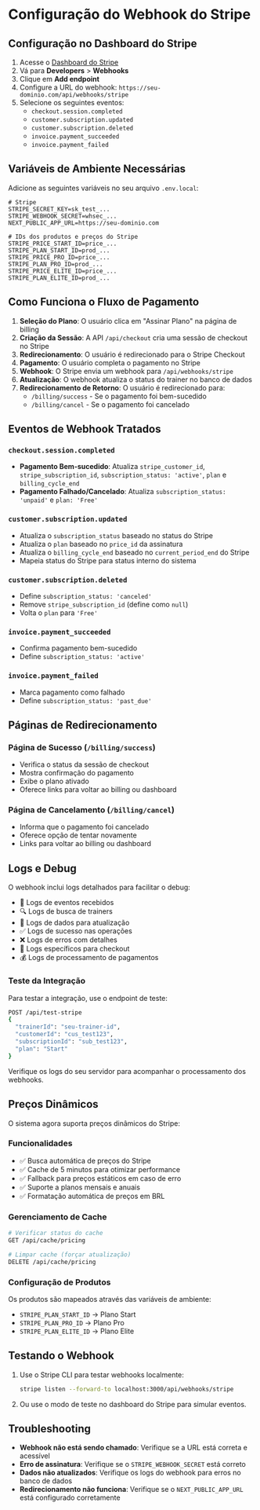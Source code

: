 # Configuração do Webhook do Stripe

## Configuração no Dashboard do Stripe

1. Acesse o [Dashboard do Stripe](https://dashboard.stripe.com)
2. Vá para **Developers** > **Webhooks**
3. Clique em **Add endpoint**
4. Configure a URL do webhook: `https://seu-dominio.com/api/webhooks/stripe`
5. Selecione os seguintes eventos:
   - `checkout.session.completed`
   - `customer.subscription.updated`
   - `customer.subscription.deleted`
   - `invoice.payment_succeeded`
   - `invoice.payment_failed`

## Variáveis de Ambiente Necessárias

Adicione as seguintes variáveis no seu arquivo `.env.local`:

```env
# Stripe
STRIPE_SECRET_KEY=sk_test_...
STRIPE_WEBHOOK_SECRET=whsec_...
NEXT_PUBLIC_APP_URL=https://seu-dominio.com

# IDs dos produtos e preços do Stripe
STRIPE_PRICE_START_ID=price_...
STRIPE_PLAN_START_ID=prod_...
STRIPE_PRICE_PRO_ID=price_...
STRIPE_PLAN_PRO_ID=prod_...
STRIPE_PRICE_ELITE_ID=price_...
STRIPE_PLAN_ELITE_ID=prod_...
```

## Como Funciona o Fluxo de Pagamento

1. **Seleção do Plano**: O usuário clica em "Assinar Plano" na página de billing
2. **Criação da Sessão**: A API `/api/checkout` cria uma sessão de checkout no Stripe
3. **Redirecionamento**: O usuário é redirecionado para o Stripe Checkout
4. **Pagamento**: O usuário completa o pagamento no Stripe
5. **Webhook**: O Stripe envia um webhook para `/api/webhooks/stripe`
6. **Atualização**: O webhook atualiza o status do trainer no banco de dados
7. **Redirecionamento de Retorno**: O usuário é redirecionado para:
   - `/billing/success` - Se o pagamento foi bem-sucedido
   - `/billing/cancel` - Se o pagamento foi cancelado

## Eventos de Webhook Tratados

### `checkout.session.completed`
- **Pagamento Bem-sucedido**: Atualiza `stripe_customer_id`, `stripe_subscription_id`, `subscription_status: 'active'`, `plan` e `billing_cycle_end`
- **Pagamento Falhado/Cancelado**: Atualiza `subscription_status: 'unpaid'` e `plan: 'Free'`

### `customer.subscription.updated`
- Atualiza o `subscription_status` baseado no status do Stripe
- Atualiza o `plan` baseado no `price_id` da assinatura
- Atualiza o `billing_cycle_end` baseado no `current_period_end` do Stripe
- Mapeia status do Stripe para status interno do sistema

### `customer.subscription.deleted`
- Define `subscription_status: 'canceled'`
- Remove `stripe_subscription_id` (define como `null`)
- Volta o `plan` para `'Free'`

### `invoice.payment_succeeded`
- Confirma pagamento bem-sucedido
- Define `subscription_status: 'active'`

### `invoice.payment_failed`
- Marca pagamento como falhado
- Define `subscription_status: 'past_due'`

## Páginas de Redirecionamento

### Página de Sucesso (`/billing/success`)
- Verifica o status da sessão de checkout
- Mostra confirmação do pagamento
- Exibe o plano ativado
- Oferece links para voltar ao billing ou dashboard

### Página de Cancelamento (`/billing/cancel`)
- Informa que o pagamento foi cancelado
- Oferece opção de tentar novamente
- Links para voltar ao billing ou dashboard

## Logs e Debug

O webhook inclui logs detalhados para facilitar o debug:
- 🔔 Logs de eventos recebidos
- 🔍 Logs de busca de trainers
- 📝 Logs de dados para atualização
- ✅ Logs de sucesso nas operações
- ❌ Logs de erros com detalhes
- 🛒 Logs específicos para checkout
- 💰 Logs de processamento de pagamentos

### Teste da Integração

Para testar a integração, use o endpoint de teste:
```bash
POST /api/test-stripe
{
  "trainerId": "seu-trainer-id",
  "customerId": "cus_test123",
  "subscriptionId": "sub_test123",
  "plan": "Start"
}
```

Verifique os logs do seu servidor para acompanhar o processamento dos webhooks.

## Preços Dinâmicos

O sistema agora suporta preços dinâmicos do Stripe:

### Funcionalidades
- ✅ Busca automática de preços do Stripe
- ✅ Cache de 5 minutos para otimizar performance
- ✅ Fallback para preços estáticos em caso de erro
- ✅ Suporte a planos mensais e anuais
- ✅ Formatação automática de preços em BRL

### Gerenciamento de Cache
```bash
# Verificar status do cache
GET /api/cache/pricing

# Limpar cache (forçar atualização)
DELETE /api/cache/pricing
```

### Configuração de Produtos
Os produtos são mapeados através das variáveis de ambiente:
- `STRIPE_PLAN_START_ID` → Plano Start
- `STRIPE_PLAN_PRO_ID` → Plano Pro  
- `STRIPE_PLAN_ELITE_ID` → Plano Elite

## Testando o Webhook

1. Use o Stripe CLI para testar webhooks localmente:
   ```bash
   stripe listen --forward-to localhost:3000/api/webhooks/stripe
   ```

2. Ou use o modo de teste no dashboard do Stripe para simular eventos.

## Troubleshooting

- **Webhook não está sendo chamado**: Verifique se a URL está correta e acessível
- **Erro de assinatura**: Verifique se o `STRIPE_WEBHOOK_SECRET` está correto
- **Dados não atualizados**: Verifique os logs do webhook para erros no banco de dados
- **Redirecionamento não funciona**: Verifique se o `NEXT_PUBLIC_APP_URL` está configurado corretamente
